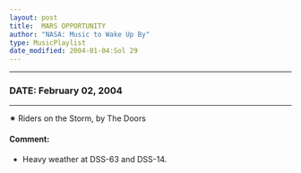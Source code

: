 ```yaml
---
layout: post
title:  MARS OPPORTUNITY
author: "NASA: Music to Wake Up By"
type: MusicPlaylist
date_modified: 2004-01-04:Sol 29
---
```


----
### DATE: February 02, 2004
----
✷ Riders on the Storm, by The Doors

#### Comment:
* Heavy weather at DSS-63 and DSS-14.
